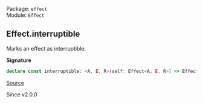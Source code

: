 Package: `effect`<br />
Module: `Effect`<br />

## Effect.interruptible

Marks an effect as interruptible.

**Signature**

```ts
declare const interruptible: <A, E, R>(self: Effect<A, E, R>) => Effect<A, E, R>
```

[Source](https://github.com/Effect-TS/effect/tree/main/packages/effect/src/Effect.ts#L4873)

Since v2.0.0